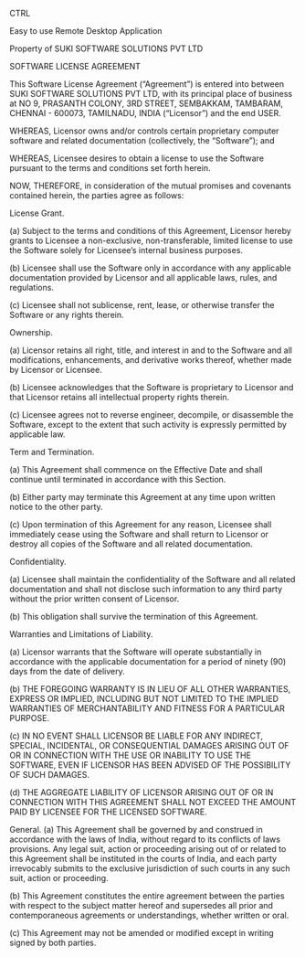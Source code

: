 CTRL

Easy to use Remote Desktop Application

Property of SUKI SOFTWARE SOLUTIONS PVT LTD

SOFTWARE LICENSE AGREEMENT

This Software License Agreement (“Agreement”) is entered into between SUKI SOFTWARE SOLUTIONS PVT LTD, with its principal place of business at NO 9, PRASANTH COLONY, 3RD STREET, SEMBAKKAM, TAMBARAM, CHENNAI - 600073, TAMILNADU, INDIA (“Licensor”) and the end USER.

WHEREAS, Licensor owns and/or controls certain proprietary computer software and related documentation (collectively, the “Software”); and

WHEREAS, Licensee desires to obtain a license to use the Software pursuant to the terms and conditions set forth herein.

NOW, THEREFORE, in consideration of the mutual promises and covenants contained herein, the parties agree as follows:

License Grant.

(a) Subject to the terms and conditions of this Agreement, Licensor hereby grants to Licensee a non-exclusive, non-transferable, limited license to use the Software solely for Licensee’s internal business purposes.

(b) Licensee shall use the Software only in accordance with any applicable documentation provided by Licensor and all applicable laws, rules, and regulations.

(c) Licensee shall not sublicense, rent, lease, or otherwise transfer the Software or any rights therein.

Ownership.

(a) Licensor retains all right, title, and interest in and to the Software and all modifications, enhancements, and derivative works thereof, whether made by Licensor or Licensee.

(b) Licensee acknowledges that the Software is proprietary to Licensor and that Licensor retains all intellectual property rights therein.

(c) Licensee agrees not to reverse engineer, decompile, or disassemble the Software, except to the extent that such activity is expressly permitted by applicable law.

Term and Termination.

(a) This Agreement shall commence on the Effective Date and shall continue until terminated in accordance with this Section.

(b) Either party may terminate this Agreement at any time upon written notice to the other party.

(c) Upon termination of this Agreement for any reason, Licensee shall immediately cease using the Software and shall return to Licensor or destroy all copies of the Software and all related documentation.

Confidentiality.

(a) Licensee shall maintain the confidentiality of the Software and all related documentation and shall not disclose such information to any third party without the prior written consent of Licensor.

(b) This obligation shall survive the termination of this Agreement.

Warranties and Limitations of Liability.

(a) Licensor warrants that the Software will operate substantially in accordance with the applicable documentation for a period of ninety (90) days from the date of delivery.

(b) THE FOREGOING WARRANTY IS IN LIEU OF ALL OTHER WARRANTIES, EXPRESS OR IMPLIED, INCLUDING BUT NOT LIMITED TO THE IMPLIED WARRANTIES OF MERCHANTABILITY AND FITNESS FOR A PARTICULAR PURPOSE.

(c) IN NO EVENT SHALL LICENSOR BE LIABLE FOR ANY INDIRECT, SPECIAL, INCIDENTAL, OR CONSEQUENTIAL DAMAGES ARISING OUT OF OR IN CONNECTION WITH THE USE OR INABILITY TO USE THE SOFTWARE, EVEN IF LICENSOR HAS BEEN ADVISED OF THE POSSIBILITY OF SUCH DAMAGES.

(d) THE AGGREGATE LIABILITY OF LICENSOR ARISING OUT OF OR IN CONNECTION WITH THIS AGREEMENT SHALL NOT EXCEED THE AMOUNT PAID BY LICENSEE FOR THE LICENSED SOFTWARE.

General.
(a) This Agreement shall be governed by and construed in accordance with the laws of India, without regard to its conflicts of laws provisions. Any legal suit, action or proceeding arising out of or related to this Agreement shall be instituted in the courts of India, and each party irrevocably submits to the exclusive jurisdiction of such courts in any such suit, action or proceeding.

(b) This Agreement constitutes the entire agreement between the parties with respect to the subject matter hereof and supersedes all prior and contemporaneous agreements or understandings, whether written or oral.

(c) This Agreement may not be amended or modified except in writing signed by both parties.

